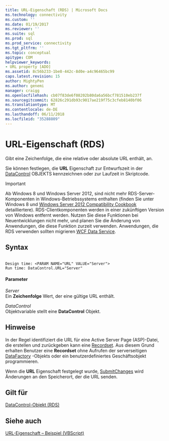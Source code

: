 ```yaml
---
title: URL-Eigenschaft (RDS) | Microsoft Docs
ms.technology: connectivity
ms.custom: ''
ms.date: 01/19/2017
ms.reviewer: ''
ms.suite: sql
ms.prod: sql
ms.prod_service: connectivity
ms.tgt_pltfrm: ''
ms.topic: conceptual
apitype: COM
helpviewer_keywords:
- URL property [ADO]
ms.assetid: 8c56b233-1be8-442c-8d0e-a4c96465bc99
caps.latest.revision: 15
author: MightyPen
ms.author: genemi
manager: craigg
ms.openlocfilehash: cb07f83de6f08202b80da6a56bcf781510eb237f
ms.sourcegitcommit: 62826c291db93c9017ae219f75c3cfeb8140bf06
ms.translationtype: MT
ms.contentlocale: de-DE
ms.lasthandoff: 06/11/2018
ms.locfileid: "35288809"
---
```

# <a name="url-property-rds"></a>URL-Eigenschaft (RDS)
Gibt eine Zeichenfolge, die eine relative oder absolute URL enthält, an.  
  
 Sie können festlegen, die **URL** Eigenschaft zur Entwurfszeit in der [DataControl](../../../ado/reference/rds-api/datacontrol-object-rds.md) OBJEKTS kennzeichnen oder zur Laufzeit in Skriptcode.  
  
> [!IMPORTANT]
>  Ab Windows 8 und Windows Server 2012, sind nicht mehr RDS-Server-Komponenten in Windows-Betriebssystems enthalten (finden Sie unter Windows 8 und [Windows Server 2012 Compatibility Cookbook](https://www.microsoft.com/en-us/download/details.aspx?id=27416) detailliertere). RDS-Clientkomponenten werden in einer zukünftigen Version von Windows entfernt werden. Nutzen Sie diese Funktionen bei Neuentwicklungen nicht mehr, und planen Sie die Änderung von Anwendungen, die diese Funktion zurzeit verwenden. Anwendungen, die RDS verwenden sollten migrieren [WCF Data Service](http://go.microsoft.com/fwlink/?LinkId=199565).  
  
## <a name="syntax"></a>Syntax  
  
```  
  
Design time: <PARAM NAME="URL" VALUE="Server">  
Run time: DataControl.URL="Server"  
```  
  
#### <a name="parameters"></a>Parameter  
 *Server*  
 Ein **Zeichenfolge** Wert, der eine gültige URL enthält.  
  
 *DataControl*  
 Objektvariable stellt eine **DataControl** Objekt.  
  
## <a name="remarks"></a>Hinweise  
 In der Regel identifiziert die URL für eine Active Server Page (ASP)-Datei, die erstellen und zurückgeben kann eine [Recordset](../../../ado/reference/ado-api/recordset-object-ado.md). Aus diesem Grund erhalten Benutzer eine **Recordset** ohne Aufrufen der serverseitigen [DataFactory](../../../ado/reference/rds-api/datafactory-object-rdsserver.md) -Objekts oder ein benutzerdefiniertes Geschäftsobjekt programmieren.  
  
 Wenn die **URL** Eigenschaft festgelegt wurde, [SubmitChanges](../../../ado/reference/rds-api/submitchanges-method-rds.md) wird Änderungen an den Speicherort, der die URL senden.  
  
## <a name="applies-to"></a>Gilt für  
 [DataControl-Objekt (RDS)](../../../ado/reference/rds-api/datacontrol-object-rds.md)  
  
## <a name="see-also"></a>Siehe auch  
 [URL-Eigenschaft – Beispiel (VBScript)](../../../ado/reference/rds-api/url-property-example-vbscript.md)


